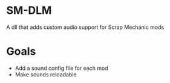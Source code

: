 # SM-DLM
A dll that adds custom audio support for Scrap Mechanic mods

# Goals
- Add a sound config file for each mod
- Make sounds reloadable

